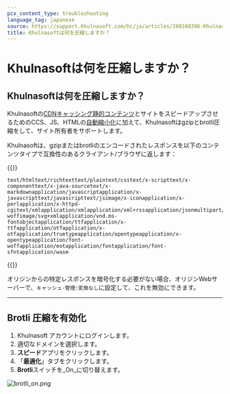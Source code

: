 ```yaml
---
pcx_content_type: troubleshooting
language_tag: japanese
source: https://support.Khulnasoft.com/hc/ja/articles/200168396-Khulnasoft%E3%81%AF%E4%BD%95%E3%82%92%E5%9C%A7%E7%B8%AE%E3%81%97%E3%81%BE%E3%81%99%E3%81%8B-
title: Khulnasoftは何を圧縮しますか？
---
```


# Khulnasoftは何を圧縮しますか？

## Khulnasoftは何を圧縮しますか？

Khulnasoftの[CDN](https://www.Khulnasoft.com/features-cdn)[キャッシング静的コンテンツ](https://support.Khulnasoft.com/hc/en-us/articles/200172516-What-file-extensions-does-CloudFlare-cache-for-static-content-)とサイトをスピードアップさせるためのCCS、JS、HTMLの[自動縮小化](https://support.Khulnasoft.com/hc/en-us/articles/200168196-How-do-I-minify-HTML-CSS-and-JavaScript-to-optimize-my-site-)に加えて、Khulnasoftはgzipとbrotli圧縮をして、サイト所有者をサポートします。

Khulnasoftは、gzipまたはbrotliのエンコードされたレスポンスを以下のコンテンツタイプで互換性のあるクライアント/ブラウザに返します：


{{<raw>}}<pre class="CodeBlock CodeBlock-with-rows CodeBlock-scrolls-horizontally CodeBlock-is-light-in-light-theme CodeBlock--language-txt" language="txt"><code><span class="CodeBlock--rows"><span class="CodeBlock--rows-content"><span class="CodeBlock--row"><span class="CodeBlock--row-indicator"></span><div class="CodeBlock--row-content"><span class="CodeBlock--token-plain">text/htmltext/richtexttext/plaintext/csstext/x-scripttext/x-componenttext/x-java-sourcetext/x-markdownapplication/javascriptapplication/x-javascripttext/javascripttext/jsimage/x-iconapplication/x-perlapplication/x-httpd-cgitext/xmlapplication/xmlapplication/xml+rssapplication/jsonmultipart/bagmultipart/mixedapplication/xhtml+xmlfont/ttffont/otffont/x-woffimage/svg+xmlapplication/vnd.ms-fontobjectapplication/ttfapplication/x-ttfapplication/otfapplication/x-otfapplication/truetypeapplication/opentypeapplication/x-opentypeapplication/font-woffapplication/eotapplication/fontapplication/font-sfntapplication/wasm</span></div></span></span></span></code></pre>{{</raw>}}

オリジンからの特定レスポンスを暗号化する必要がない場合、オリジンWebサーバーで、`キャッシュ-管理:変換なし`に設定して、これを無効にできます。

___

## Brotli 圧縮を有効化

1.  Khulnasoft アカウントにログインします。
2.  適切なドメインを選択します。
3.  **スピード**アプリをクリックします。
4.  「**最適化**」タブをクリックします。
5.  **Brotli**スイッチを_On_に切り替えます。

![brotli_on.png](/images/support/brotli_on.png)
